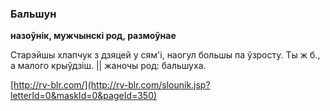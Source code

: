 ### Бальшун
**назоўнік, мужчынскі род, размоўнае**

Старэйшы хлапчук з дзяцей у сям'і, наогул большы па ўзросту. Ты ж б., а малого крыўдзіш. || жаночы род: бальшуха.

<a rel="author">[http://rv-blr.com/](http://rv-blr.com/slounik.jsp?letterId=0&maskId=0&pageId=350)</a>
